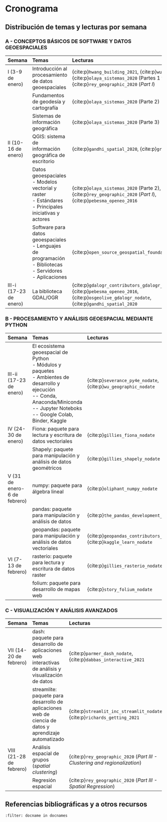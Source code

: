 # Cronograma

## Distribución de temas y lecturas por semana

### A - CONCEPTOS BÁSICOS DE SOFTWARE Y DATOS GEOESPACIALES
| Semana | Temas | Lecturas |
| :- | :- | :- |
| I (3-9 de enero)    | Introducción al procesamiento de datos geoespaciales | {cite:p}`hwang_building_2021`, {cite:p}`wu_streamlit_2021`, {cite:p}`olaya_sistemas_2020` (Partes 1 y 2), {cite:p}`rey_geographic_2020` (*Part I*) |
|                     | Fundamentos de geodesía y cartografía | {cite:p}`olaya_sistemas_2020` (Parte 2) |
|                     | Sistemas de información geográfica | {cite:p}`olaya_sistemas_2020` (Parte 3) |
| II (10-16 de enero) | QGIS: sistema de información geográfica de escritorio | {cite:p}`gandhi_spatial_2020`, {cite:p}`graser_qgis_2021` |
|                     | Datos geoespaciales<br>- Modelos vectorial y raster<br>- Estándares<br>- Principales iniciativas y actores | {cite:p}`olaya_sistemas_2020` (Parte 2), {cite:p}`rey_geographic_2020` (*Part I*), {cite:p}`pebesma_openeo_2016` |
|                     | Software para datos geoespaciales<br>- Lenguajes de programación<br>- Bibliotecas<br>- Servidores<br>- Aplicaciones | {cite:p}`open_source_geospatial_foundation_osgeo_nodate` |
| III-i (17-23 de enero) | La biblioteca GDAL/OGR | {cite:p}`gdalogr_contributors_gdalogr_2021`, {cite:p}`pebesma_openeo_2016`, {cite:p}`osgeolive_gdalogr_nodate`, {cite:p}`gandhi_spatial_2020` |

### B - PROCESAMIENTO Y ANÁLISIS GEOESPACIAL MEDIANTE PYTHON
| Semana | Temas | Lecturas |
| :- | :- | :- |
| III-ii (17-23 de enero) | El ecosistema geoespacial de Python<br>- Módulos y paquetes<br>- Ambientes de desarrollo y ejecución<br>-- Conda, Anaconda/Miniconda<br>-- Jupyter Noteboks<br>-- Google Colab, Binder, Kaggle | {cite:p}`severance_py4e_nodate`, {cite:p}`wu_geographic_nodate` |
| IV (24-30 de enero) | Fiona: paquete para lectura y escritura de datos vectoriales | {cite:p}`gillies_fiona_nodate` |
|                     | Shapely: paquete para manipulación y análisis de datos geométricos | {cite:p}`gillies_shapely_nodate` |
| V (31 de enero-6 de febrero) | numpy: paquete para álgebra lineal | {cite:p}`oliphant_numpy_nodate` |
|                     | pandas: paquete para manipulación y análisis de datos | {cite:p}`the_pandas_development_team_pandas_nodate` |
|                     | geopandas: paquete para manipulación y análisis de datos vectoriales | {cite:p}`geopandas_contributors_geopandas_nodate`, {cite:p}`kaggle_learn_nodate` |
| VI (7-13 de febrero) | rasterio: paquete para lectura y escritura de datos raster | {cite:p}`gillies_rasterio_nodate` |
|                      | folium: paquete para desarrollo de mapas web | {cite:p}`story_folium_nodate` |


### C - VISUALIZACIÓN Y ANÁLISIS AVANZADOS
| Semana | Temas | Lecturas |
| :- | :- | :- |
| VII (14-20 de febrero) | dash: paquete para desarrollo de aplicaciones web interactivas de análisis y visualización de datos | {cite:p}`parmer_dash_nodate`, {cite:p}`dabbas_interactive_2021` |
|                        | streamlite: paquete para desarrollo de aplicaciones web de ciencia de datos y aprendizaje automatizado | {cite:p}`streamlit_inc_streamlit_nodate`, {cite:p}`richards_getting_2021` |
| VIII (21-28 de febrero) | Análisis espacial de grupos (*spatial clustering*) | {cite:p}`rey_geographic_2020` (*Part III - Clustering and regionalization*) |
|                     | Regresión espacial | {cite:p}`rey_geographic_2020` (*Part III - Spatial Regression*) |

## Referencias bibliográficas y a otros recursos
```{bibliography}
:filter: docname in docnames
```